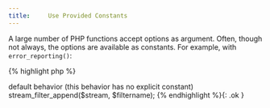 ```yaml
---
title:     Use Provided Constants
---
```


A large number of PHP functions accept options as argument. Often, though not always, the options are available as constants. For example, with `error_reporting()`: 

{% highlight php %}
<?php
// Reporting Notice, errors and warnings.
error_reporting(E_ERROR | E_WARNING | E_PARSE | E_NOTICE);

// this is discouraged: similar to above but less readable
error_reporting(15);

// other example with one constant
get_html_translation_table(0);

// identical to 
get_html_translation_table(HTML_SPECIALCHARS);

{% endhighlight %}


Using the constants makes the code more readable, and easier to maintain. 

It also prevents the code from decaying as PHP evolves. For example, the following code has always been available and readable, even though the value of `E_ALL` has changed over the course of PHP versions. 

{% highlight php %}
<?php
// Report all (available to all PHP versions)
error_reporting(E_ALL);

// Report all (available in PHP 4)
error_reporting(2047);

{% endhighlight %}


It is recommended to always use provided constants to configure such options. 


### Rule Details

Lots of native functions provide constants. Check the PHP manual for more information.

The following are considered a warning: 

{% highlight php %}
<?php
error_reporting(0);

http_build_query($query_data, $numeric_prefix , $arg_separator, 1);

{% endhighlight %}{: .warning }


The following pattern are considered OK:

{% highlight php %}
<?php
// using the right constante
error_reporting(E_NONE);

http_build_query($query_data, $numeric_prefix , $arg_separator, PHP_QUERY_RFC3986);

// omitting the argument, so that it will use its default value
// no third parameter => default behavior (this behavior has no explicit constant)
stream_filter_append($stream, $filtername); 

{% endhighlight %}{: .ok }

